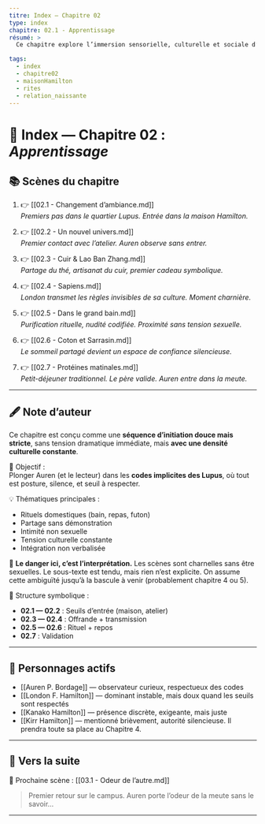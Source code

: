 ```yaml
---
titre: Index — Chapitre 02
type: index
chapitre: 02.1 - Apprentissage
résumé: >
  Ce chapitre explore l’immersion sensorielle, culturelle et sociale d’Auren chez les Lupus. De la première entrée dans la maison de London à l’acceptation implicite dans la meute, chaque scène franchit un seuil codifié. London ne se dévoile pas : il pèse. Auren, lui, ne force rien — il observe, il absorbe.

tags:
  - index
  - chapitre02
  - maisonHamilton
  - rites
  - relation_naissante
---
```


# 📘 Index — Chapitre 02 : *Apprentissage*

## 📚 Scènes du chapitre

1. 👉 [[02.1 - Changement d’ambiance.md]]  
   *Premiers pas dans le quartier Lupus. Entrée dans la maison Hamilton.*

2. 👉 [[02.2 - Un nouvel univers.md]]  
   *Premier contact avec l’atelier. Auren observe sans entrer.*

3. 👉 [[02.3 - Cuir & Lao Ban Zhang.md]]  
   *Partage du thé, artisanat du cuir, premier cadeau symbolique.*

4. 👉 [[02.4 - Sapiens.md]]  
   *London transmet les règles invisibles de sa culture. Moment charnière.*

5. 👉 [[02.5 - Dans le grand bain.md]]  
   *Purification rituelle, nudité codifiée. Proximité sans tension sexuelle.*

6. 👉 [[02.6 - Coton et Sarrasin.md]]  
   *Le sommeil partagé devient un espace de confiance silencieuse.*

7. 👉 [[02.7 - Protéines matinales.md]]  
   *Petit-déjeuner traditionnel. Le père valide. Auren entre dans la meute.*

---

## 🖋️ Note d’auteur

Ce chapitre est conçu comme une **séquence d’initiation douce mais stricte**, sans tension dramatique immédiate, mais **avec une densité culturelle constante**.

🎯 Objectif :  
Plonger Auren (et le lecteur) dans les **codes implicites des Lupus**, où tout est posture, silence, et seuil à respecter.

💡 Thématiques principales :  
- Rituels domestiques (bain, repas, futon)
- Partage sans démonstration
- Intimité non sexuelle
- Tension culturelle constante
- Intégration non verbalisée

📌 **Le danger ici, c’est l’interprétation.** Les scènes sont charnelles sans être sexuelles. Le sous-texte est tendu, mais rien n’est explicite. On assume cette ambiguïté jusqu’à la bascule à venir (probablement chapitre 4 ou 5).

🧱 Structure symbolique :
- **02.1 — 02.2** : Seuils d’entrée (maison, atelier)
- **02.3 — 02.4** : Offrande + transmission
- **02.5 — 02.6** : Rituel + repos
- **02.7** : Validation

---

## 👥 Personnages actifs

- [[Auren P. Bordage]] — observateur curieux, respectueux des codes
- [[London F. Hamilton]] — dominant instable, mais doux quand les seuils sont respectés
- [[Kanako Hamilton]] — présence discrète, exigeante, mais juste
- [[Kirr Hamilton]] — mentionné brièvement, autorité silencieuse. Il prendra toute sa place au Chapitre 4.

---

## 🔗 Vers la suite

📖 Prochaine scène : [[03.1 - Odeur de l’autre.md]]  
> Premier retour sur le campus. Auren porte l’odeur de la meute sans le savoir…

---
